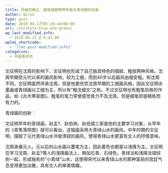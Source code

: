 ```yaml
---
title: 风格的确立：粗放细腻两种风格与青绿画的创新
author: Qiran
type: post
date: 2019-04-17T05:29:44+00:00
url: /zh/style-blue-and-green/
wp_last_modified_info:
  - 2019-04-21 @ 6:43 AM
wplmi_shortcode:
  - '[lmt-post-modified-info]'
categories:
  - 中国美术史
---
```

文征明在沈周的影响下，文征明也形成了自己独具特色的细腻、粗放两种风格。沈周早期受元代以来的画风影响，较为工细，而到40岁以后画风由细变粗。和沈周不同，文征明虽然师承沈周，但是他更欣赏沈周早期的工细画风格，因此文征明水墨画或青绿画以工细为主，所以有“粗沈细文”之称。不过文征明也有粗笔风格的作品，如《古木寒泉图》。粗笔的笔力常使感觉骨力不及沈周，但是细笔却是精练而有力的。

青绿画的创新：

文征明早年的青绿画，赵孟?、赵伯驹、赵伯骕三家是他的主要学习对象，从早年的《青焦落照图》就可以看出，这幅画采用大青绿山水的画风。中年时期的文征明，摆脱了元代青绿山水冷俊清寂的画风，使得青绿山水更富有文人的抒情意味。

沈周承袭元人，元以后的山水画以墨笔为主，因此着色也都是以浅降为主。文征明在学习沈周、赵孟?等人的浅降画法上，稍加石青、石绿色，青绿法和浅降法错综到一起，形成独有的“小青绿”山水，这使得宋代以来青绿山水的那种富丽的宫廷气息变得更加淡雅，具有文人的审美情趣。
